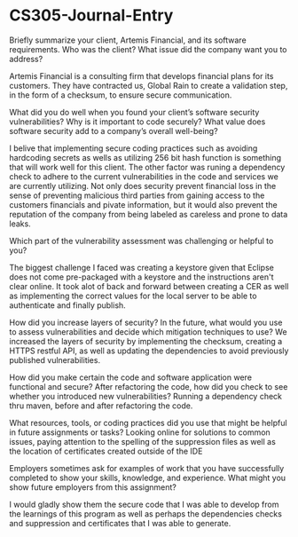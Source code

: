 # CS305-Journal-Entry

Briefly summarize your client, Artemis Financial, and its software requirements. Who was the client? What issue did the company want you to address?

Artemis Financial is a consulting firm that develops financial plans for its customers. They have contracted us, Global Rain to create a validation step, in the form of a checksum, to ensure secure communication.



What did you do well when you found your client’s software security vulnerabilities? Why is it important to code securely? What value does software security add to a company’s overall well-being?

I belive that implementing secure coding practices such as avoiding hardcoding secrets as wells as utilizing 256 bit hash function is something that will work well for this client. The other factor was runing a dependency check to adhere to the current vulnerabilities in the code and services we are currently utilizing. Not only does security prevent financial loss in the sense of preventing malicious third parties from gaining access to the customers financials and pivate information, but it would also prevent the reputation of the company from being labeled as careless and prone to data leaks. 



Which part of the vulnerability assessment was challenging or helpful to you?

The biggest challenge I faced was creating a keystore given that Eclipse does not come pre-packaged with a keystore and the instructions aren't clear online. 
It took alot of back and forward between creating a CER as well as implementing the correct values for the local server to be able to authenticate and finally publish. 

How did you increase layers of security? In the future, what would you use to assess vulnerabilities and decide which mitigation techniques to use?
We increased the layers of security by implementing the checksum, creating a HTTPS restful API, as well as updating the dependencies to avoid previously published vulnerabilities. 


How did you make certain the code and software application were functional and secure? After refactoring the code, how did you check to see whether you introduced new vulnerabilities?
Running a dependency check thru maven, before and after refactoring the code. 


What resources, tools, or coding practices did you use that might be helpful in future assignments or tasks?
Looking online for solutions to common issues, paying attention to the spelling of the suppression files as well as the location of certificates created outside of the IDE

Employers sometimes ask for examples of work that you have successfully completed to show your skills, knowledge, and experience. What might you show future employers from this assignment?

I would gladly show them the secure code that I was able to develop from the learnings of this program as well as perhaps the dependencies checks and suppression and certificates that I was able to generate. 
